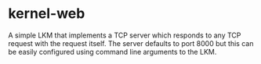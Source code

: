 kernel-web
==========

A simple LKM that implements a TCP server which responds to any TCP request with the request itself.
The server defaults to port 8000 but this can be easily configured using command line arguments to the LKM.
